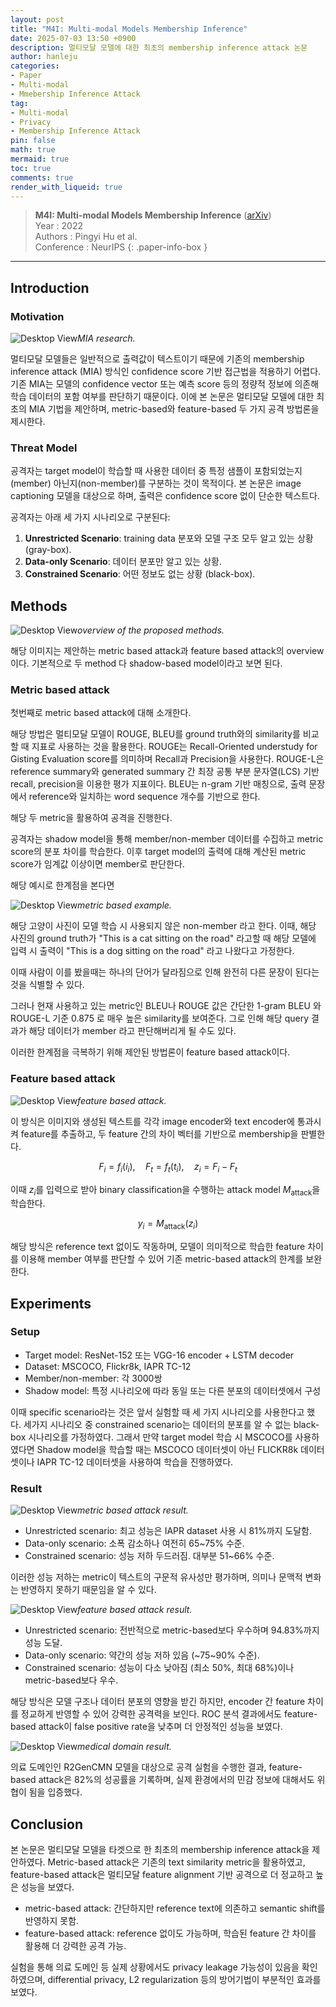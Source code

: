 ```yaml
---
layout: post
title: "M4I: Multi-modal Models Membership Inference" 
date: 2025-07-03 13:50 +0900
description: 멀티모달 모델에 대한 최초의 membership inference attack 논문
author: hanleju
categories:
- Paper
- Multi-modal
- Mmebership Inference Attack
tag:
- Multi-modal
- Privacy
- Membership Inference Attack
pin: false
math: true
mermaid: true
toc: true
comments: true
render_with_liqueid: true
---
```


> **M4I: Multi-modal Models Membership Inference** ([arXiv](https://arxiv.org/abs/2209.06997)) <br>
> Year : 2022 <br>
> Authors : Pingyi Hu et al. <br>
> Conference : NeurIPS
{: .paper-info-box }

---

## Introduction

### Motivation

![Desktop View](../assets/img/post/0703/motivation.png)_MIA research._

멀티모달 모델들은 일반적으로 출력값이 텍스트이기 때문에 기존의 membership inference attack (MIA) 방식인 confidence score 기반 접근법을 적용하기 어렵다. 
기존 MIA는 모델의 confidence vector 또는 예측 score 등의 정량적 정보에 의존해 학습 데이터의 포함 여부를 판단하기 때문이다. 
이에 본 논문은 멀티모달 모델에 대한 최초의 MIA 기법을 제안하며, metric-based와 feature-based 두 가지 공격 방법론을 제시한다.

### Threat Model

공격자는 target model이 학습할 때 사용한 데이터 중 특정 샘플이 포함되었는지(member) 아닌지(non-member)를 구분하는 것이 목적이다. 
본 논문은 image captioning 모델을 대상으로 하며, 출력은 confidence score 없이 단순한 텍스트다.

공격자는 아래 세 가지 시나리오로 구분된다:

1. **Unrestricted Scenario**: training data 분포와 모델 구조 모두 알고 있는 상황 (gray-box).
2. **Data-only Scenario**: 데이터 분포만 알고 있는 상황.
3. **Constrained Scenario**: 어떤 정보도 없는 상황 (black-box).

## Methods

![Desktop View](../assets/img/post/0703/overview.png)_overview of the proposed methods._

해당 이미지는 제안하는 metric based attack과 feature based attack의 overview이다.
기본적으로 두 method 다 shadow-based model이라고 보면 된다.

### Metric based attack

첫번째로 metric based attack에 대해 소개한다.

해당 방법은 멀티모달 모델이 ROUGE, BLEU를 ground truth와의 similarity를 비교할 때 지표로 사용하는 것을 활용한다.
ROUGE는 Recall-Oriented understudy for Gisting Evaluation score를 의미하며 Recall과 Precision을 사용한다.
ROUGE-L은 reference summary와 generated summary 간 최장 공통 부분 문자열(LCS) 기반 recall, precision을 이용한 평가 지표이다.
BLEU는 n-gram 기반 매칭으로, 출력 문장에서 reference와 일치하는 word sequence 개수를 기반으로 한다.

해당 두 metric을 활용하여 공격을 진행한다.

공격자는 shadow model을 통해 member/non-member 데이터를 수집하고 metric score의 분포 차이를 학습한다. 
이후 target model의 출력에 대해 계산된 metric score가 임계값 이상이면 member로 판단한다.

해당 예시로 한계점을 본다면

![Desktop View](../assets/img/post/0703/metric_based_limitation.png)_metric based example._

해당 고양이 사진이 모델 학습 시 사용되지 않은 non-member 라고 한다.
이때, 해당 사진의 ground truth가 "This is a cat sitting on the road" 라고할 때 해당 모델에 입력 시 출력이 "This is a dog sitting on the road" 라고 나왔다고 가정한다.

이때 사람이 이를 봤을때는 하나의 단어가 달라짐으로 인해 완전히 다른 문장이 된다는 것을 식별할 수 있다.

그러나 현재 사용하고 있는 metric인 BLEU나 ROUGE 값은 간단한 1-gram BLEU 와 ROUGE-L 기준 0.875 로 매우 높은 similarity를 보여준다.
그로 인해 해당 query 결과가 해당 데이터가 member 라고 판단해버리게 될 수도 있다.

이러한 한계점을 극복하기 위해 제안된 방법론이 feature based attack이다.

### Feature based attack

![Desktop View](../assets/img/post/0703/feature_based.png)_feature based attack._

이 방식은 이미지와 생성된 텍스트를 각각 image encoder와 text encoder에 통과시켜 feature를 추출하고, 두 feature 간의 차이 벡터를 기반으로 membership을 판별한다. 

$$
F_i = f_i(i_i),\quad F_t = f_t(t_i),\quad z_i = F_i - F_t
$$

이때 $z_i$를 입력으로 받아 binary classification을 수행하는 attack model $M_{\text{attack}}$을 학습한다.

$$
y_i = M_{\text{attack}}(z_i)
$$

해당 방식은 reference text 없이도 작동하며, 모델이 의미적으로 학습한 feature 차이를 이용해 member 여부를 판단할 수 있어 기존 metric-based attack의 한계를 보완한다.


## Experiments

### Setup

- Target model: ResNet-152 또는 VGG-16 encoder + LSTM decoder
- Dataset: MSCOCO, Flickr8k, IAPR TC-12
- Member/non-member: 각 3000쌍
- Shadow model: 특정 시나리오에 따라 동일 또는 다른 분포의 데이터셋에서 구성

이때 specific scenario라는 것은 앞서 실험할 때 세 가지 시나리오를 사용한다고 했다.
세가지 시나리오 중 constrained scenario는 데이터의 분포를 알 수 없는 black-box 시나리오를 가정하였다. 
그래서 만약 target model 학습 시 MSCOCO를 사용하였다면 Shadow model을 학습할 때는 MSCOCO 데이터셋이 아닌 FLICKR8k 데이터셋이나 IAPR TC-12 데이터셋을 사용하여 학습을 진행하였다.

### Result

![Desktop View](../assets/img/post/0703/metric_result.png)_metric based attack result._


- Unrestricted scenario: 최고 성능은 IAPR dataset 사용 시 81%까지 도달함.
- Data-only scenario: 소폭 감소하나 여전히 65~75% 수준.
- Constrained scenario: 성능 저하 두드러짐. 대부분 51~66% 수준.

이러한 성능 저하는 metric이 텍스트의 구문적 유사성만 평가하며, 의미나 문맥적 변화는 반영하지 못하기 때문임을 알 수 있다.


![Desktop View](../assets/img/post/0703/feature_result.png)_feature based attack result._

- Unrestricted scenario: 전반적으로 metric-based보다 우수하며 94.83%까지 성능 도달.
- Data-only scenario: 약간의 성능 저하 있음 (~75~90% 수준).
- Constrained scenario: 성능이 다소 낮아짐 (최소 50%, 최대 68%)이나 metric-based보다 우수.

해당 방식은 모델 구조나 데이터 분포의 영향을 받긴 하지만, encoder 간 feature 차이를 정교하게 반영할 수 있어 강력한 공격력을 보인다.
ROC 분석 결과에서도 feature-based attack이 false positive rate을 낮추며 더 안정적인 성능을 보였다.

![Desktop View](../assets/img/post/0703/medical.png)_medical domain result._

의료 도메인인 R2GenCMN 모델을 대상으로 공격 실험을 수행한 결과, feature-based attack은 82%의 성공률을 기록하며, 실제 환경에서의 민감 정보에 대해서도 위협이 됨을 입증했다.

## Conclusion

본 논문은 멀티모달 모델을 타겟으로 한 최초의 membership inference attack을 제안하였다. 
Metric-based attack은 기존의 text similarity metric을 활용하였고, feature-based attack은 멀티모달 feature alignment 기반 공격으로 더 정교하고 높은 성능을 보였다.

- metric-based attack: 간단하지만 reference text에 의존하고 semantic shift를 반영하지 못함.
- feature-based attack: reference 없이도 가능하며, 학습된 feature 간 차이를 활용해 더 강력한 공격 가능.

실험을 통해 의료 도메인 등 실제 상황에서도 privacy leakage 가능성이 있음을 확인하였으며, differential privacy, L2 regularization 등의 방어기법이 부분적인 효과를 보였다.

